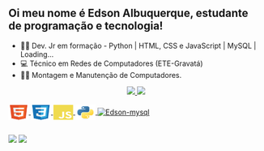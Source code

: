 ## Oi meu nome é Edson Albuquerque, estudante de programação e tecnologia!

- 👨‍💻 Dev. Jr em formação - Python | HTML, CSS e JavaScript | MySQL | Loading...
- 💻 Técnico em Redes de Computadores (ETE-Gravatá) 
- 👨‍🔧 Montagem e Manutenção de Computadores. 

<div align="center">
  <a href="https://github.com/edsonasjr93">
  <img height="180em" src="https://github-readme-stats.vercel.app/api?username=edsonasjr93&show_icons=true&theme=slateorange&include_all_commits=true&count_private=true"/>
  <img height="180em" src="https://github-readme-stats.vercel.app/api/top-langs/?username=edsonasjr93&layout=compact&langs_count=7&theme=slateorange"/>
</div>
<div style="display: inline_block"><br>
  <img align="center" alt="Edson-HTML" height="30" width="40" src="https://raw.githubusercontent.com/devicons/devicon/master/icons/html5/html5-original.svg">
  <img align="center" alt="Edson-CSS" height="30" width="40" src="https://raw.githubusercontent.com/devicons/devicon/master/icons/css3/css3-original.svg">
  <img align="center" alt="Edson-Js" height="30" width="40" src="https://raw.githubusercontent.com/devicons/devicon/master/icons/javascript/javascript-plain.svg">
  <img align="center" alt="Edson-Python" height="30" width="40" src="https://raw.githubusercontent.com/devicons/devicon/master/icons/python/python-original.svg">
  <img align="center" alt="Edson-mysql" height="30" width="40" src="https://cdn.jsdelivr.net/gh/devicons/devicon/icons/mysql/mysql-original-wordmark.svg">
</div>
  
  ##
 
<div> 
    <a href = "mailto:edsonasjr93@gmail.com"><img src="https://img.shields.io/badge/-Gmail-%23333?style=for-the-badge&logo=gmail&logoColor=white" target="_blank"></a>
  <a href="https://www.linkedin.com/in/edson-albuquerque-048b7714a" target="_blank"><img src="https://img.shields.io/badge/-LinkedIn-%230077B5?style=for-the-badge&logo=linkedin&logoColor=white" target="_blank"></a> 

</div>
